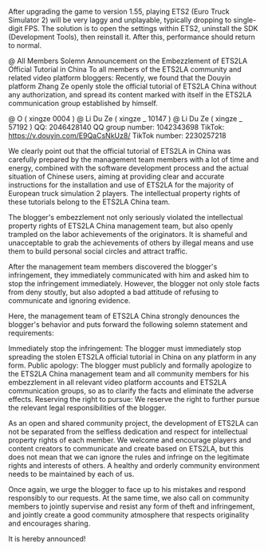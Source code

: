 After upgrading the game to version 1.55, playing ETS2 (Euro Truck Simulator 2) will be very laggy and unplayable, typically dropping to single-digit FPS. The solution is to open the settings within ETS2, uninstall the SDK (Development Tools), then reinstall it. After this, performance should return to normal.



@ All Members
 Solemn Announcement on the Embezzlement of ETS2LA Official Tutorial in China
 To all members of the ETS2LA community and related video platform bloggers:
 Recently, we found that the Douyin platform Zhang Ze openly stole the official tutorial of ETS2LA China without any authorization, and spread its content marked with itself in the ETS2LA communication group established by himself.
 
 @ O ( xingze 0004 )
 @ Li Du Ze ( xingze _ 10147 )
 @ Li Du Ze ( xingze _ 57192 )
 QQ: 2046428140
 QQ group number: 1042343698
 TikTok: https://v.douyin.com/E9QaCsNkUz8/ 
 TikTok number: 2230257218
 
 We clearly point out that the official tutorial of ETS2LA in China was carefully prepared by the management team members with a lot of time and energy, combined with the software development process and the actual situation of Chinese users, aiming at providing clear and accurate instructions for the installation and use of ETS2LA for the majority of European truck simulation 2 players.  The intellectual property rights of these tutorials belong to the ETS2LA China team.
 
 The blogger's embezzlement not only seriously violated the intellectual property rights of ETS2LA China management team, but also openly trampled on the labor achievements of the originators.  It is shameful and unacceptable to grab the achievements of others by illegal means and use them to build personal social circles and attract traffic.
 
 After the management team members discovered the blogger's infringement, they immediately communicated with him and asked him to stop the infringement immediately.  However, the blogger not only stole facts from deny stoutly, but also adopted a bad attitude of refusing to communicate and ignoring evidence.
 
 Here, the management team of ETS2LA China strongly denounces the blogger's behavior and puts forward the following solemn statement and requirements:
 
 Immediately stop the infringement: The blogger must immediately stop spreading the stolen ETS2LA official tutorial in China on any platform in any form.
 Public apology: The blogger must publicly and formally apologize to the ETS2LA China management team and all community members for his embezzlement in all relevant video platform accounts and ETS2LA communication groups, so as to clarify the facts and eliminate the adverse effects.
 Reserving the right to pursue: We reserve the right to further pursue the relevant legal responsibilities of the blogger.
 
 As an open and shared community project, the development of ETS2LA can not be separated from the selfless dedication and respect for intellectual property rights of each member.  We welcome and encourage players and content creators to communicate and create based on ETS2LA, but this does not mean that we can ignore the rules and infringe on the legitimate rights and interests of others.  A healthy and orderly community environment needs to be maintained by each of us.
 
 Once again, we urge the blogger to face up to his mistakes and respond responsibly to our requests.  At the same time, we also call on community members to jointly supervise and resist any form of theft and infringement, and jointly create a good community atmosphere that respects originality and encourages sharing.
 
 It is hereby announced!
